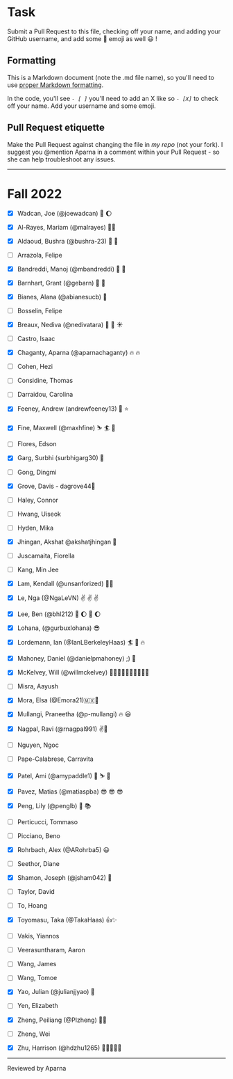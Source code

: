 # Task
Submit a Pull Request to this file, checking off your name, and adding your GitHub username, and add some :rocket: emoji as well :smiley: ! 

## Formatting
This is a Markdown document (note the .md file name), so you'll need to use [proper Markdown formatting](https://help.github.com/articles/basic-writing-and-formatting-syntax/#task-lists). 

In the code, you'll see *`- [ ]`* you'll need to add an X like so *`- [X]`* to check off your name. Add your username and some emoji.

## Pull Request etiquette
Make the Pull Request against changing the file in _my repo_ (not your fork). I suggest you @mention Aparna in a comment within your Pull Request - so she can help troubleshoot any issues.  

------------

# Fall 2022

- [X] Wadcan, Joe (@joewadcan) 🚀 🌔

- [X] Al-Rayes, Mariam (@malrayes) 🍕🍕

- [X] Aldaoud, Bushra (@bushra-23) 🚀 🚀 

- [ ] Arrazola, Felipe

- [X] Bandreddi, Manoj (@mbandreddi) 🐻 🥭

- [x] Barnhart, Grant (@gebarn) 🤌 🗿 

- [X] Bianes, Alana (@abianesucb) 👻

- [ ] Bosselin, Felipe

- [X] Breaux, Nediva (@nedivatara) :seedling: :rainbow: :sunny: 

- [ ] Castro, Isaac

- [x] Chaganty, Aparna (@aparnachaganty) :fire: :fire:

- [ ] Cohen, Hezi

- [ ] Considine, Thomas

- [ ] Darraidou, Carolina

- [X] Feeney, Andrew (andrewfeeney13) :turkey: :star:

- [X] Fine, Maxwell (@maxhfine) :skier: :surfer: :beer:

- [ ] Flores, Edson

- [x] Garg, Surbhi (surbhigarg30) :rocket:

- [ ] Gong, Dingmi

- [X] Grove, Davis - dagrove44🚀

- [ ] Haley, Connor

- [ ] Hwang, Uiseok

- [ ] Hyden, Mika

- [X] Jhingan, Akshat @akshatjhingan 🚀

- [ ] Juscamaita, Fiorella

- [ ] Kang, Min Jee

- [X] Lam, Kendall (@unsanforized) 💩🤟

- [x] Le, Nga (@NgaLeVN) :v: :v: :v:

- [X] Lee, Ben (@bhl212) 🚀 🌔 🚀 🌔

- [X] Lohana, (@gurbuxlohana) 😎 

- [X] Lordemann, Ian (@IanLBerkeleyHaas) :surfer: :beer: :fire:

- [X] Mahoney, Daniel (@danielpmahoney) ;) 🚀

- [X] McKelvey, Will (@willmckelvey) 🙆🏼‍♂️🙌🙋🏼‍♂️🙆🏼‍♂️

- [ ] Misra, Aayush

- [X] Mora, Elsa (@Emora21)🇲🇽🥳

- [X] Mullangi, Praneetha (@p-mullangi) :fire: :smiley:

- [X] Nagpal, Ravi (@rnagpal991) ✌️🚗

- [ ] Nguyen, Ngoc

- [ ] Pape-Calabrese, Carravita

- [X] Patel, Ami (@amypaddle1) 🚁 ⛷️ 🎿 

- [X] Pavez, Matias (@matiaspba) 😎 😎 😎 

- [X] Peng, Lily (@penglb) :partying_face: :books:

- [ ] Perticucci, Tommaso

- [ ] Picciano, Beno

- [x] Rohrbach, Alex (@ARohrba5) :smiley: 

- [ ] Seethor, Diane

- [x] Shamon, Joseph (@jsham042) :rocket:

- [ ] Taylor, David

- [ ] To, Hoang

- [X] Toyomasu, Taka (@TakaHaas) :+1::sparkles:

- [ ] Vakis, Yiannos

- [ ] Veerasuntharam, Aaron

- [ ] Wang, James

- [ ] Wang, Tomoe

- [X] Yao, Julian (@julianjjyao) :rocket:

- [ ] Yen, Elizabeth

- [X] Zheng, Peiliang (@Plzheng) 🚀🚀

- [ ] Zheng, Wei

- [X] Zhu, Harrison (@hdzhu1265) 🚀🚀🚀🚀🚀


-----------------

Reviewed by Aparna 

